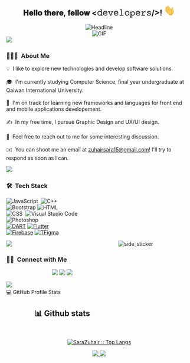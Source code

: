 
<div align="center">
<h2> 𝐇𝐞𝐥𝐥𝐨 𝐭𝐡𝐞𝐫𝐞, 𝐟𝐞𝐥𝐥𝐨𝐰 <𝚍𝚎𝚟𝚎𝚕𝚘𝚙𝚎𝚛𝚜/>! <img src="https://github.com/ABSphreak/ABSphreak/blob/master/gifs/Hi.gif" width="30px"></h2>
</div>

<div align=center>
        <img src="https://readme-typing-svg.herokuapp.com?color=%236FDA44&size=32&center=true&vCenter=true&width=600&height=50&lines=Hi+there+I'm+Sara+%F0%9F%91%8B;Software+Engineer;" alt="Headline" />
    </div>
    <div align=center >
    <img align="top" top="500" right="500" height="400" width="800" alt="GIF" text-align="center"  src="https://i.pinimg.com/originals/11/96/89/119689d2f8ae50053501afb4190e23f6.gif"></div>
 
 <img src="https://images.hive.blog/0x0/https://images.hive.blog/DQmPmVP53JytEx7m6DXBX2sp4p6zmaa8ajcdv3prHnrV9H5/5bEGgqZEHBMe6s3wiPgGFTi3naqHERgdwJew6rJYRaB3RR7sSAdZKnpKTMZNzqg1NNd5iSJQZZCLLiBLzCBPUNzACjfEqbob.gif">
 
### 👨🏻‍💻 &nbsp;About Me

💡 &nbsp;I like to explore new technologies and develop software solutions.<br/> <br/>
🎓 &nbsp;I'm currently studying Computer Science, final year undergraduate at Qaiwan International University.<br/> <br/>
🌱 &nbsp;I'm on track for learning new frameworks and languages for front end and mobile applications developement.<br/> <br/>
✍️ &nbsp;In my free time, I pursue Graphic Design and UX/UI design.<br/> <br/>
💬 &nbsp;Feel free to reach out to me for some interesting discussion.<br/> <br/>
✉️ &nbsp;You can shoot me an email at zuhairsara15@gmail.com! I'll try to respond as soon as I can. 

 <img src="https://images.hive.blog/0x0/https://images.hive.blog/DQmPmVP53JytEx7m6DXBX2sp4p6zmaa8ajcdv3prHnrV9H5/5bEGgqZEHBMe6s3wiPgGFTi3naqHERgdwJew6rJYRaB3RR7sSAdZKnpKTMZNzqg1NNd5iSJQZZCLLiBLzCBPUNzACjfEqbob.gif">

### 🛠 &nbsp;Tech Stack
![JavaScript](https://img.shields.io/badge/-JavaScript-05122A?style=flat&logo=javascript)&nbsp;
![C++](https://img.shields.io/badge/-C++-05122A?style=flat&logo=C%2B%2B&logoColor=00599C)&nbsp;\
![Bootstrap](https://img.shields.io/badge/-Bootstrap-05122A?style=flat&logo=bootstrap&logoColor=563D7C)
![HTML](https://img.shields.io/badge/-HTML-05122A?style=flat&logo=HTML5)&nbsp;\
![CSS](https://img.shields.io/badge/-CSS-05122A?style=flat&logo=CSS3&logoColor=1572B6)&nbsp;
![Visual Studio Code](https://img.shields.io/badge/-Visual%20Studio%20Code-05122A?style=flat&logo=visual-studio-code&logoColor=007ACC)&nbsp;\
![Photoshop](https://img.shields.io/badge/-Photoshop-05122A?style=flat&logo=adobe-photoshop)&nbsp;\
<a href="https://dart.dev/"><img alt="DART" src="https://img.shields.io/badge/Dart-0175C2?style=for-the-badge&logo=dart&logoColor=white"/></a>
<a href="https://flutter.dev/" target="_blank"> <img alt="Flutter" src="https://img.shields.io/badge/Flutter-02569B?style=for-the-badge&logo=flutter&logoColor=white"></a>\
<a href="https://firebase.google.com/"><img alt="Firebase" src ="https://img.shields.io/badge/firebase-ffca28?style=for-the-badge&logo=firebase&logoColor=black"></a>
<a href="#"><img alt="TFigma" src="https://img.shields.io/badge/Figma-F24E1E?style=for-the-badge&logo=figma&logoColor=white"></a>

<img align="right" width=200px height=200px alt="side_sticker" src="https://media.giphy.com/media/TEnXkcsHrP4YedChhA/giphy.gif" />
  
   <img src="https://images.hive.blog/0x0/https://images.hive.blog/DQmPmVP53JytEx7m6DXBX2sp4p6zmaa8ajcdv3prHnrV9H5/5bEGgqZEHBMe6s3wiPgGFTi3naqHERgdwJew6rJYRaB3RR7sSAdZKnpKTMZNzqg1NNd5iSJQZZCLLiBLzCBPUNzACjfEqbob.gif">

### 🤝🏻 &nbsp;Connect with Me

<p align="center">
<a href="https://www.linkedin.com/in/sara-zuhair-5b2b4622a/"><img src="https://img.shields.io/badge/-Sara%20Zuhair%20Khudher-0077B5?style=flat&logo=Linkedin&logoColor=white"/></a>
<a href="mailto:zuhairsara15@gmail.com"><img src="https://img.shields.io/badge/-zuhairsara15@gmail.com-D14836?style=flat&logo=Gmail&logoColor=white"/></a>
<a href="https://github.com/SaraZuhair"><img src="https://img.shields.io/badge/-SaraZuhair-black?logo=github&style=flat-square"/></a>
</p>

 <img src="https://images.hive.blog/0x0/https://images.hive.blog/DQmPmVP53JytEx7m6DXBX2sp4p6zmaa8ajcdv3prHnrV9H5/5bEGgqZEHBMe6s3wiPgGFTi3naqHERgdwJew6rJYRaB3RR7sSAdZKnpKTMZNzqg1NNd5iSJQZZCLLiBLzCBPUNzACjfEqbob.gif">

  <summary>💻 GitHub Profile Stats</summary>
  <div>
    <h2 align="center"> 📊 Github stats </h2>
      <br/>
        <p align="center">
          <a href="https://github.com/SaraZuhair/">
          <img src="https://github-readme-stats.vercel.app/api/top-langs/?username=SaraZuhair&langs_count=6&theme=gruvbox&layout=compact&hide_border=true" alt="SaraZuhair :: Top Langs" /></a>
        </p>
        <p align="center">
          <a href="https://github.com/SaraZuhair">
          <img width="49.5%" src="https://github-readme-stats.vercel.app/api?username=SaraZuhair&show_icons=true&theme=gruvbox&hide_border=true" />
          <img width="49.5%" src="https://github-readme-streak-stats.herokuapp.com/?user=SaraZuhair&theme=gruvbox&hide_border=true" />
          </a>
       </p>
     <br>
  </div> 
  
  


